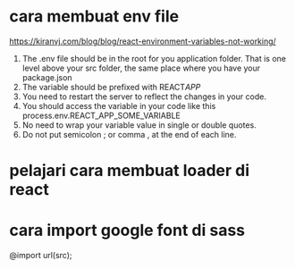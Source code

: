 # cara membuat env file

https://kiranvj.com/blog/blog/react-environment-variables-not-working/

1. The .env file should be in the root for you application folder. That is one level above your src folder, the same place where you have your package.json
2. The variable should be prefixed with REACT*APP*
3. You need to restart the server to reflect the changes in your code.
4. You should access the variable in your code like this
   process.env.REACT_APP_SOME_VARIABLE
5. No need to wrap your variable value in single or double quotes.
6. Do not put semicolon ; or comma , at the end of each line.

# pelajari cara membuat loader di react

# cara import google font di sass

@import url(src);
